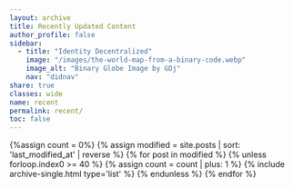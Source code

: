 ```yaml
---
layout: archive
title: Recently Updated Content
author_profile: false
sidebar:
  - title: "Identity Decentralized"
    image: "/images/the-world-map-from-a-binary-code.webp"
    image_alt: "Binary Globe Image by GDj"
    nav: "didnav"
share: true
classes: wide
name: recent
permalink: recent/
toc: false
---
```


{%assign count = 0%}
{% assign modified = site.posts | sort: 'last_modified_at' | reverse %}
{% for post in modified %}
  {% unless forloop.index0 >= 40 %}
    {% assign count = count | plus: 1 %}
      {% include archive-single.html type='list' %}
  {% endunless %}
{% endfor %}	